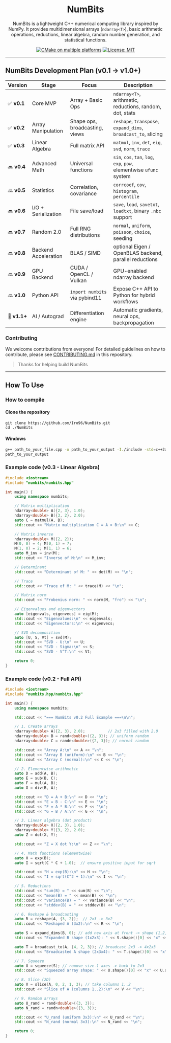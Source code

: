<div align="center">
  
# NumBits

NumBits is a lightweight C++ numerical computing library inspired by NumPy. It provides multidimensional arrays (`ndarray<T>`), basic arithmetic operations, reductions, linear algebra, random number generation, and statistical functions.

[![CMake on multiple platforms](https://github.com/Iro96/NumBits/actions/workflows/cmake-multi-platform.yml/badge.svg?branch=main)](https://github.com/Iro96/NumBits/actions/workflows/cmake-multi-platform.yml)
[![License: MIT](https://img.shields.io/badge/License-MIT-blue.svg)](https://opensource.org/licenses/MIT)

</div>

---

## NumBits Development Plan (v0.1 → v1.0+)

| Version      | Stage                | Focus                          | Description                                                          |
| ------------ | -------------------- | ------------------------------ | -------------------------------------------------------------------- |
| ✅ **v0.1**  | Core MVP             | Array + Basic Ops              | `ndarray<T>`, arithmetic, reductions, random, dot, stats             |
| ✅ **v0.2**  | Array Manipulation   | Shape ops, broadcasting, views | `reshape`, `transpose`, `expand_dims`, `broadcast_to`, slicing       |
| ✅ **v0.3**  | Linear Algebra       | Full matrix API                | `matmul`, `inv`, `det`, `eig`, `svd`, `norm`, `trace`                |
| 🔜 **v0.4**  | Advanced Math        | Universal functions            | `sin`, `cos`, `tan`, `log`, `exp`, `pow`, elementwise `ufunc` system |
| 🔜 **v0.5**  | Statistics           | Correlation, covariance        | `corrcoef`, `cov`, `histogram`, `percentile`                         |
| 🔜 **v0.6**  | I/O + Serialization  | File save/load                 | `save`, `load`, `savetxt`, `loadtxt`, binary `.nbc` support          |
| 🔜 **v0.7**  | Random 2.0           | Full RNG distributions         | `normal`, `uniform`, `poisson`, `choice`, seeding                    |
| 🔜 **v0.8**  | Backend Acceleration | BLAS / SIMD                    | optional Eigen / OpenBLAS backend, parallel reductions               |
| 🔜 **v0.9**  | GPU Backend          | CUDA / OpenCL / Vulkan         | GPU-enabled ndarray backend                                          |
| 🔜 **v1.0**  | Python API           | `import numbits` via pybind11  | Expose C++ API to Python for hybrid workflows                        |
| 🌟 **v1.1+** | AI / Autograd        | Differentiation engine         | Automatic gradients, neural ops, backpropagation                     |

### Contributing

We welcome contributions from everyone! For detailed guidelines on how to contribute, please see [CONTRIBUTING.md](https://github.com/Iro96/NumBits/blob/main/.github/CONTRIBUTING.md) in this repository.  
> Thanks for helping build NumBits

---

## How To Use

### How to compile

#### Clone the repository

```bah
git clone https://github.com/Iro96/NumBits.git
cd ./NumBits
```

#### Windows

```bash
g++ path_to_your_file.cpp -o path_to_your_output -I./include -std=c++2a
path_to_your_output
```

### Example code (v0.3 - Linear Algebra)

```cpp
#include <iostream>
#include "numbits/numbits.hpp"

int main() {
    using namespace numbits;

    // Matrix multiplication
    ndarray<double> A({2, 3}, 1.0);
    ndarray<double> B({3, 2}, 2.0);
    auto C = matmul(A, B);
    std::cout << "Matrix multiplication C = A × B:\n" << C;

    // Matrix inverse
    ndarray<double> M({2, 2});
    M(0, 0) = 4; M(0, 1) = 7;
    M(1, 0) = 2; M(1, 1) = 6;
    auto M_inv = inv(M);
    std::cout << "Inverse of M:\n" << M_inv;

    // Determinant
    std::cout << "Determinant of M: " << det(M) << "\n";

    // Trace
    std::cout << "Trace of M: " << trace(M) << "\n";

    // Matrix norm
    std::cout << "Frobenius norm: " << norm(M, "fro") << "\n";

    // Eigenvalues and eigenvectors
    auto [eigenvals, eigenvecs] = eig(M);
    std::cout << "Eigenvalues:\n" << eigenvals;
    std::cout << "Eigenvectors:\n" << eigenvecs;

    // SVD decomposition
    auto [U, S, Vt] = svd(M);
    std::cout << "SVD - U:\n" << U;
    std::cout << "SVD - Sigma:\n" << S;
    std::cout << "SVD - V^T:\n" << Vt;

    return 0;
}
```

### Example code (v0.2 - Full API)

```cpp
#include <iostream>
#include "numbits.hpp/numbits.hpp"

int main() {
    using namespace numbits;

    std::cout << "=== NumBits v0.2 Full Example ===\n\n";

    // 1. Create arrays
    ndarray<double> A({2, 3}, 2.0);          // 2x3 filled with 2.0
    ndarray<double> B = rand<double>({2, 3}); // uniform random
    ndarray<double> C = randn<double>({2, 3}); // normal random

    std::cout << "Array A:\n" << A << "\n";
    std::cout << "Array B (uniform):\n" << B << "\n";
    std::cout << "Array C (normal):\n" << C << "\n";

    // 2. Elementwise arithmetic
    auto D = add(A, B);
    auto E = sub(B, C);
    auto F = mul(A, B);
    auto G = div(B, A);

    std::cout << "D = A + B:\n" << D << "\n";
    std::cout << "E = B - C:\n" << E << "\n";
    std::cout << "F = A * B:\n" << F << "\n";
    std::cout << "G = B / A:\n" << G << "\n";

    // 3. Linear algebra (dot product)
    ndarray<double> X({2, 3}, 1.0);
    ndarray<double> Y({3, 2}, 2.0);
    auto Z = dot(X, Y);

    std::cout << "Z = X dot Y:\n" << Z << "\n";

    // 4. Math functions (elementwise)
    auto H = exp(B);
    auto I = sqrt(C * C + 1.0);  // ensure positive input for sqrt

    std::cout << "H = exp(B):\n" << H << "\n";
    std::cout << "I = sqrt(C^2 + 1):\n" << I << "\n";

    // 5. Reductions
    std::cout << "sum(B) = " << sum(B) << "\n";
    std::cout << "mean(B) = " << mean(B) << "\n";
    std::cout << "variance(B) = " << variance(B) << "\n";
    std::cout << "stddev(B) = " << stddev(B) << "\n";

    // 6. Reshape & broadcasting
    auto R = reshape(A, {3, 2});  // 2x3 -> 3x2
    std::cout << "Reshaped A (3x2):\n" << R << "\n";

    auto S = expand_dims(B, 0); // add new axis at front -> shape (1,2,3)
    std::cout << "Expanded B shape (1x2x3): " << S.shape()[0] << "x" << S.shape()[1] << "x" << S.shape()[2] << "\n";

    auto T = broadcast_to(A, {4, 2, 3}); // broadcast 2x3 -> 4x2x3
    std::cout << "Broadcasted A shape (2x3x4): " << T.shape()[0] << "x" << T.shape()[1] << "x" << T.shape()[2] << "\n";

    // 7. Squeeze
    auto U = squeeze(S); // remove size-1 axes -> back to 2x3
    std::cout << "Squeezed array shape: " << U.shape()[0] << "x" << U.shape()[1] << "\n";

    // 8. Slice (2D)
    auto V = slice(A, 0, 2, 1, 3); // take columns 1..2
    std::cout << "Slice of A (columns 1..2):\n" << V << "\n";

    // 9. Random arrays
    auto U_rand = rand<double>({3, 3});
    auto N_rand = randn<double>({3, 3});

    std::cout << "U_rand (uniform 3x3):\n" << U_rand << "\n";
    std::cout << "N_rand (normal 3x3):\n" << N_rand << "\n";

    return 0;
}
```
